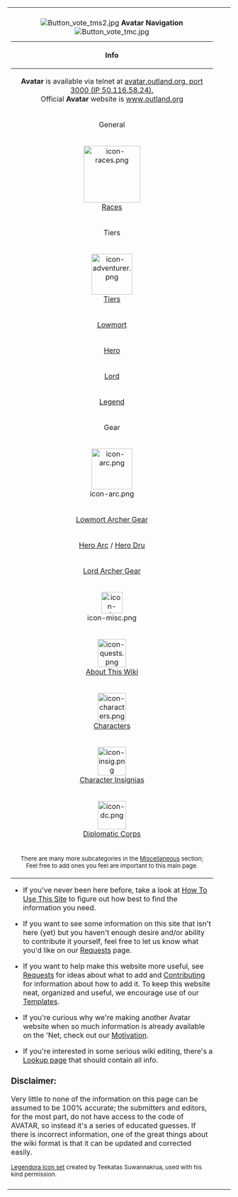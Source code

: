 <table>
<tbody>
<tr class="odd">
<td></td>
<td></td>
<td></td>
</tr>
<tr class="even">
<td><table>
<caption><img src="Button_vote_tms2.jpg" title="Button_vote_tms2.jpg"
alt="Button_vote_tms2.jpg" /> <strong>Avatar Navigation</strong> <img
src="Button_vote_tmc.jpg" title="Button_vote_tmc.jpg"
alt="Button_vote_tmc.jpg" /></caption>
<thead>
<tr class="header">
<th style="text-align: center;"><p>Info</p></th>
</tr>
</thead>
<tbody>
<tr class="odd">
<td style="text-align: center;"><p><strong>Avatar</strong> is available
via telnet at <a
href="http://www.outland.org/infusions/mudclient/">avatar.outland.org,
port 3000 (IP 50.116.58.24).</a><br />
Official <strong>Avatar</strong> website is <a
href="http://www.outland.org">www.outland.org</a><br />
</p></td>
</tr>
<tr class="even">
<td style="text-align: center;"><p>General</p></td>
</tr>
<tr class="odd">
<td style="text-align: center;"><p><img src="icon-races.png"
title="icon-races.png" width="128" alt="icon-races.png" /><br />
<a href=":Category:Races" title="wikilink">Races</a></p></td>
</tr>
<tr class="even">
<td style="text-align: center;"><p>Tiers</p></td>
</tr>
<tr class="odd">
<td style="text-align: center;"><p><img src="icon-adventurer.png"
title="icon-adventurer.png" width="92"
alt="icon-adventurer.png" /><br />
<a href=":Category:Tiers" title="wikilink">Tiers</a></p></td>
</tr>
<tr class="even">
<td style="text-align: center;"><p><a href=":Category:Lowmort"
title="wikilink">Lowmort</a></p></td>
</tr>
<tr class="odd">
<td style="text-align: center;"><p><a href=":Category:Hero"
title="wikilink">Hero</a></p></td>
</tr>
<tr class="even">
<td style="text-align: center;"><p><a href=":Category:Lord"
title="wikilink">Lord</a></p></td>
</tr>
<tr class="odd">
<td style="text-align: center;"><p><a href=":Category:Legend"
title="wikilink">Legend</a></p></td>
</tr>
<tr class="even">
<td style="text-align: center;"><p>Gear</p></td>
</tr>
<tr class="odd">
<td style="text-align: center;"><figure>
<img src="icon-arc.png" title="icon-arc.png" width="92"
alt="icon-arc.png" />
<figcaption aria-hidden="true">icon-arc.png</figcaption>
</figure></td>
</tr>
<tr class="even">
<td style="text-align: center;"><p><a
href=":Category:Lowmort_1-10_Archer_Gear" title="wikilink">Lowmort
Archer Gear</a></p></td>
</tr>
<tr class="odd">
<td style="text-align: center;"><p><a href=":Category:Hero_Archer_Gear"
title="wikilink">Hero Arc</a> / <a href=":Category:Hero_Druid_Gear"
title="wikilink">Hero Dru</a></p></td>
</tr>
<tr class="even">
<td style="text-align: center;"><p><a href=":Category:Lord_Archer_Gear"
title="wikilink">Lord Archer Gear</a></p></td>
</tr>
<tr class="odd">
<td style="text-align: center;"><figure>
<img src="icon-misc.png" title="icon-misc.png" width="48"
alt="icon-misc.png" />
<figcaption aria-hidden="true">icon-misc.png</figcaption>
</figure></td>
</tr>
<tr class="even">
<td style="text-align: center;"><p><img src="icon-quests.png"
title="icon-quests.png" width="64" alt="icon-quests.png" /><br />
<a href=":Category:Wiki_Stuff" title="wikilink">About This
Wiki</a></p></td>
</tr>
<tr class="odd">
<td style="text-align: center;"><p><img src="icon-characters.png"
title="icon-characters.png" width="64"
alt="icon-characters.png" /><br />
<a href=":Category:Characters" title="wikilink">Characters</a></p></td>
</tr>
<tr class="even">
<td style="text-align: center;"><p><img src="icon-insig.png"
title="icon-insig.png" width="64" alt="icon-insig.png" /><br />
<a href=":Category:Insignia" title="wikilink">Character
Insignias</a></p></td>
</tr>
<tr class="odd">
<td style="text-align: center;"><p><img src="icon-dc.png"
title="icon-dc.png" width="64" alt="icon-dc.png" /><br />
<a href=":Category:Diplomatic_Corps" title="wikilink">Diplomatic
Corps</a></p></td>
</tr>
<tr class="even">
<td style="text-align: center;"><p><small>There are many more
subcategories in the <a href=":Category:_Miscellaneous"
title="wikilink">Miscellaneous</a> section; Feel free to add ones you
feel are important to this main page.</small></p></td>
</tr>
</tbody>
</table>
<ul>
<li>If you've never been here before, take a look at <a
href="How_To_Use_This_Site" title="wikilink">How To Use This Site</a> to
figure out how best to find the information you need.</li>
</ul>
<ul>
<li>If you want to see some information on this site that isn't here
(yet) but you haven't enough desire and/or ability to contribute it
yourself, feel free to let us know what you'd like on our <a
href="Requests" title="wikilink">Requests</a> page.</li>
</ul>
<ul>
<li>If you want to help make this website more useful, see <a
href="Requests" title="wikilink">Requests</a> for ideas about what to
add and <a href="Contributing" title="wikilink">Contributing</a> for
information about how to add it. To keep this website neat, organized
and useful, we encourage use of our <a href=":Category:_Templates"
title="wikilink">Templates</a>.</li>
</ul>
<ul>
<li>If you're curious why we're making another Avatar website when so
much information is already available on the 'Net, check out our <a
href="Motivation" title="wikilink">Motivation</a>.</li>
</ul>
<ul>
<li>If you're interested in some serious wiki editing, there's a <a
href="http://meta.wikimedia.org/wiki/MediaWiki_User&#39;s_Guide">Lookup
page</a> that should contain all info.</li>
</ul>
<h3 id="disclaimer">Disclaimer:</h3>
<p>Very little to none of the information on this page can be assumed to
be 100% accurate; the submitters and editors, for the most part, do not
have access to the code of AVATAR, so instead it's a series of educated
guesses. If there is incorrect information, one of the great things
about the wiki format is that it can be updated and corrected
easily.</p>
<p><small><a
href="http://www.iconarchive.com/show/legendora-icons-by-raindropmemory.html">Legendora
Icon set</a> created by Teekatas Suwannakrua, used with his kind
permission.</small></p></td>
<td></td>
<td></td>
</tr>
<tr class="odd">
<td></td>
<td></td>
<td></td>
</tr>
</tbody>
</table>
